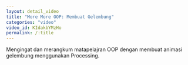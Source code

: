 ```yaml
---
layout: detail_video
title: "More More OOP: Membuat Gelembung"
categories: "video"
video_id: KIdakbYMzHo
permalink: /:title
---
```

Mengingat dan merangkum matapelajran OOP dengan membuat animasi gelembung menggunakan Processing.